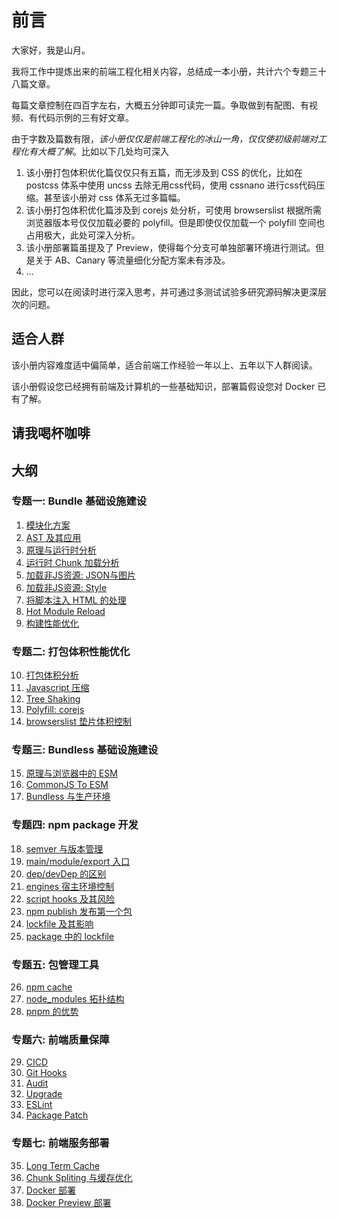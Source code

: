 # 前言

大家好，我是山月。

我将工作中提炼出来的前端工程化相关内容，总结成一本小册，共计六个专题三十八篇文章。

每篇文章控制在四百字左右，大概五分钟即可读完一篇。争取做到有配图、有视频、有代码示例的三有好文章。

由于字数及篇数有限，*该小册仅仅是前端工程化的冰山一角，仅仅使初级前端对工程化有大概了解*。比如以下几处均可深入

1. 该小册打包体积优化篇仅仅只有五篇，而无涉及到 CSS 的优化，比如在 postcss 体系中使用 uncss 去除无用css代码，使用 cssnano 进行css代码压缩。甚至该小册对 css 体系无过多篇幅。
1. 该小册打包体积优化篇涉及到 corejs 处分析，可使用 browserslist 根据所需浏览器版本号仅仅加载必要的 polyfill。但是即使仅仅加载一个 polyfill 空间也占用极大，此处可深入分析。
1. 该小册部署篇虽提及了 Preview，使得每个分支可单独部署环境进行测试。但是关于 AB、Canary 等流量细化分配方案未有涉及。
1. ...

因此，您可以在阅读时进行深入思考，并可通过多测试试验多研究源码解决更深层次的问题。

## 适合人群

该小册内容难度适中偏简单，适合前端工作经验一年以上、五年以下人群阅读。

该小册假设您已经拥有前端及计算机的一些基础知识，部署篇假设您对 Docker 已有了解。

## 请我喝杯咖啡

<!-- ![](./sponsor.png) -->

## 大纲

### 专题一: Bundle 基础设施建设

1. [模块化方案](https://q.shanyue.tech/engineering/475.html)
2. [AST 及其应用](https://q.shanyue.tech/engineering/756.html)
3. [原理与运行时分析](https://q.shanyue.tech/engineering/729.html)
4. [运行时 Chunk 加载分析](https://q.shanyue.tech/engineering/733.html)
5. [加载非JS资源: JSON与图片](https://q.shanyue.tech/engineering/736.html)
6. [加载非JS资源: Style](https://q.shanyue.tech/engineering/737.html)
7. [将脚本注入 HTML 的处理](https://q.shanyue.tech/engineering/735.html)
8. [Hot Module Reload](https://q.shanyue.tech/engineering/79.html)
9. [构建性能优化](https://q.shanyue.tech/engineering/738.html)

### 专题二: 打包体积性能优化

10. [打包体积分析](https://q.shanyue.tech/engineering/755.html)
11. [Javascript 压缩](https://q.shanyue.tech/engineering/138.html)
12. [Tree Shaking](https://q.shanyue.tech/engineering/87.html)
13. [Polyfill: corejs](https://q.shanyue.tech/engineering/734.html)
14. [browserslist 垫片体积控制](https://q.shanyue.tech/engineering/757.html)

### 专题三: Bundless 基础设施建设

15. [原理与浏览器中的 ESM](https://q.shanyue.tech/engineering/752.html)
16. [CommonJS To ESM](https://q.shanyue.tech/engineering/753.html)
17. [Bundless 与生产环境](https://q.shanyue.tech/engineering/758.html)

### 专题四: npm package 开发

18. [semver 与版本管理](https://q.shanyue.tech/engineering/534.html)
19. [main/module/export 入口](https://q.shanyue.tech/engineering/535.html)
20. [dep/devDep 的区别](https://q.shanyue.tech/engineering/521.html)
21. [engines 宿主环境控制](https://q.shanyue.tech/engineering/533.html)
22. [script hooks 及其风险](https://q.shanyue.tech/engineering/740.html)
23. [npm publish 发布第一个包](https://q.shanyue.tech/engineering/754.html)
24. [lockfile 及其影响](https://q.shanyue.tech/engineering/196.html)
25. [package 中的 lockfile](https://q.shanyue.tech/engineering/747.html)

### 专题五: 包管理工具

26. [npm cache](https://q.shanyue.tech/engineering/759.html)
27. [node_modules 拓扑结构](https://q.shanyue.tech/engineering/746.html)
28. [pnpm 的优势](https://q.shanyue.tech/engineering/751.html)

### 专题六: 前端质量保障

29. [CICD](https://q.shanyue.tech/engineering/748.html)
30. [Git Hooks](https://q.shanyue.tech/engineering/741.html)
31. [Audit](https://q.shanyue.tech/engineering/742.html)
32. [Upgrade](https://q.shanyue.tech/engineering/745.html)
33. [ESLint](https://q.shanyue.tech/engineering/744.html)
34. [Package Patch](https://q.shanyue.tech/engineering/760.html)

### 专题七: 前端服务部署

35. [Long Term Cache](https://q.shanyue.tech/engineering/81.html)
36. [Chunk Spliting 与缓存优化](https://q.shanyue.tech/engineering/761.html)
37. [Docker 部署](https://q.shanyue.tech/engineering/749.html)
38. [Docker Preview 部署](https://q.shanyue.tech/engineering/762.html)